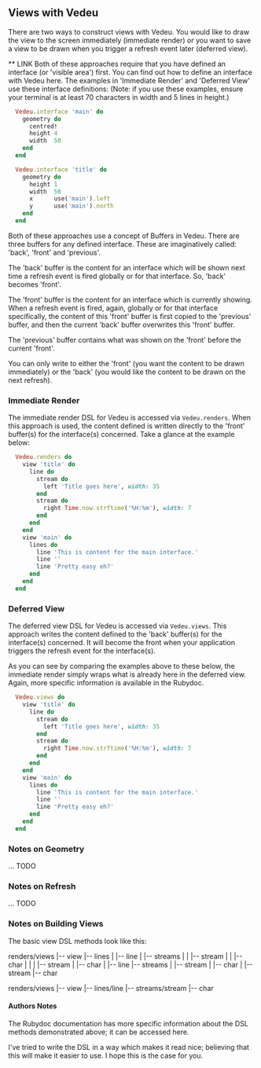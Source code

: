 ## Views with Vedeu

There are two ways to construct views with Vedeu. You would like to draw the
view to the screen immediately (immediate render) or you want to save a view to
be drawn when you trigger a refresh event later (deferred view).

** LINK Both of these approaches require that you have defined an interface (or
'visible area') first. You can find out how to define an interface with Vedeu
here. The examples in 'Immediate Render' and 'Deferred View' use these interface
definitions: (Note: if you use these examples, ensure your terminal is at least
70 characters in width and 5 lines in height.)

```ruby
  Vedeu.interface 'main' do
    geometry do
      centred!
      height 4
      width  50
    end
  end

  Vedeu.interface 'title' do
    geometry do
      height 1
      width  50
      x      use('main').left
      y      use('main').north
    end
  end
```

Both of these approaches use a concept of Buffers in Vedeu. There are three
buffers for any defined interface. These are imaginatively called: 'back',
'front' and 'previous'.

The 'back' buffer is the content for an interface which will be shown next time
a refresh event is fired globally or for that interface. So, 'back' becomes
'front'.

The 'front' buffer is the content for an interface which is currently showing.
When a refresh event is fired, again, globally or for that interface
specifically, the content of this 'front' buffer is first copied to the
'previous' buffer, and then the current 'back' buffer overwrites this 'front'
buffer.

The 'previous' buffer contains what was shown on the 'front' before the current
'front'.

You can only write to either the 'front' (you want the content to be drawn
immediately) or the 'back' (you would like the content to be drawn on the next
refresh).

### Immediate Render

The immediate render DSL for Vedeu is accessed via `Vedeu.renders`. When this
approach is used, the content defined is written directly to the 'front'
buffer(s) for the interface(s) concerned. Take a glance at the example below:

```ruby
  Vedeu.renders do
    view 'title' do
      line do
        stream do
          left 'Title goes here', width: 35
        end
        stream do
          right Time.now.strftime('%H:%m'), width: 7
        end
      end
    end
    view 'main' do
      lines do
        line 'This is content for the main interface.'
        line ''
        line 'Pretty easy eh?'
      end
    end
  end
```

### Deferred View

The deferred view DSL for Vedeu is accessed via `Vedeu.views`. This approach
writes the content defined to the 'back' buffer(s) for the interface(s)
concerned. It will become the front when your application triggers the refresh
event for the interface(s).

As you can see by comparing the examples above to these below, the immediate
render simply wraps what is already here in the deferred view. Again, more
specific information is available in the Rubydoc.

```ruby
  Vedeu.views do
    view 'title' do
      line do
        stream do
          left 'Title goes here', width: 35
        end
        stream do
          right Time.now.strftime('%H:%m'), width: 7
        end
      end
    end
    view 'main' do
      lines do
        line 'This is content for the main interface.'
        line ''
        line 'Pretty easy eh?'
      end
    end
  end
```

### Notes on Geometry

... TODO

### Notes on Refresh

... TODO

### Notes on Building Views

The basic view DSL methods look like this:

renders/views
  |-- view
        |-- lines
        |     |-- line
        |           |-- streams
        |           |     |-- stream
        |           |           |-- char
        |           |
        |           |-- stream
        |                 |-- char
        |
        |-- line
              |-- streams
              |     |-- stream
              |           |-- char
              |
              |-- stream
                    |-- char

renders/views
  |-- view
        |-- lines/line
              |-- streams/stream
                    |-- char

#### Authors Notes

The Rubydoc documentation has more specific information about the DSL methods
demonstrated above; it can be accessed here.

I've tried to write the DSL in a way which makes it read nice; believing that
this will make it easier to use. I hope this is the case for you.

